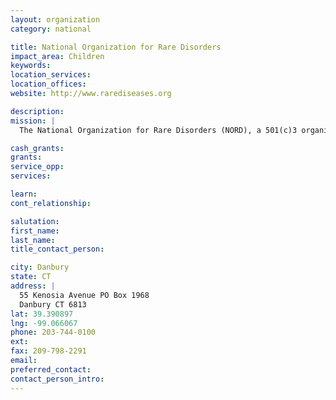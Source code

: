 ```yaml
---
layout: organization
category: national

title: National Organization for Rare Disorders
impact_area: Children
keywords: 
location_services: 
location_offices: 
website: http://www.rarediseases.org

description: 
mission: |
  The National Organization for Rare Disorders (NORD), a 501(c)3 organization, is a unique federation of voluntary health organizations dedicated to helping people with rare "orphan" diseases and assisting the organizations that serve them. NORD is committed to the identification, treatment, and cure of rare disorders through programs of education, advocacy, research, and service.

cash_grants: 
grants: 
service_opp: 
services: 

learn: 
cont_relationship: 

salutation: 
first_name: 
last_name: 
title_contact_person: 

city: Danbury
state: CT
address: |
  55 Kenosia Avenue PO Box 1968  
  Danbury CT 6813
lat: 39.390897
lng: -99.066067
phone: 203-744-0100
ext: 
fax: 209-798-2291
email: 
preferred_contact: 
contact_person_intro: 
---
```


